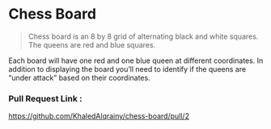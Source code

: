 # Chess Board

> Chess board is an 8 by 8 grid of alternating black and white squares. The queens are red and blue squares.

Each board will have one red and one blue queen at different coordinates. In addition to displaying the board you’ll need to identify if the queens are “under attack” based on their coordinates.

### Pull Request Link : 

https://github.com/KhaledAlqrainy/chess-board/pull/2